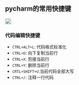 ## pycharm的常用快捷键

<div>    
<a href="https://www.jetbrains.com/?from=DjangoBlog"><img src="https://resource.lylinux.net/image/2020/07/01/logo.png" width="20" height="20"></a>
</div>

### 代码编辑快捷键

- `CTRL+ALT+L`:  代码格式标准化
- `CTRL+D`:      向下复制当前行
- `CTRL+X`:      剪接当前行
- `CTRL+Y`:      删除当前行
- `CRTL+SHIFT+U`:当前代码全部大写
- `CTRL+/`:      注释一行代码



